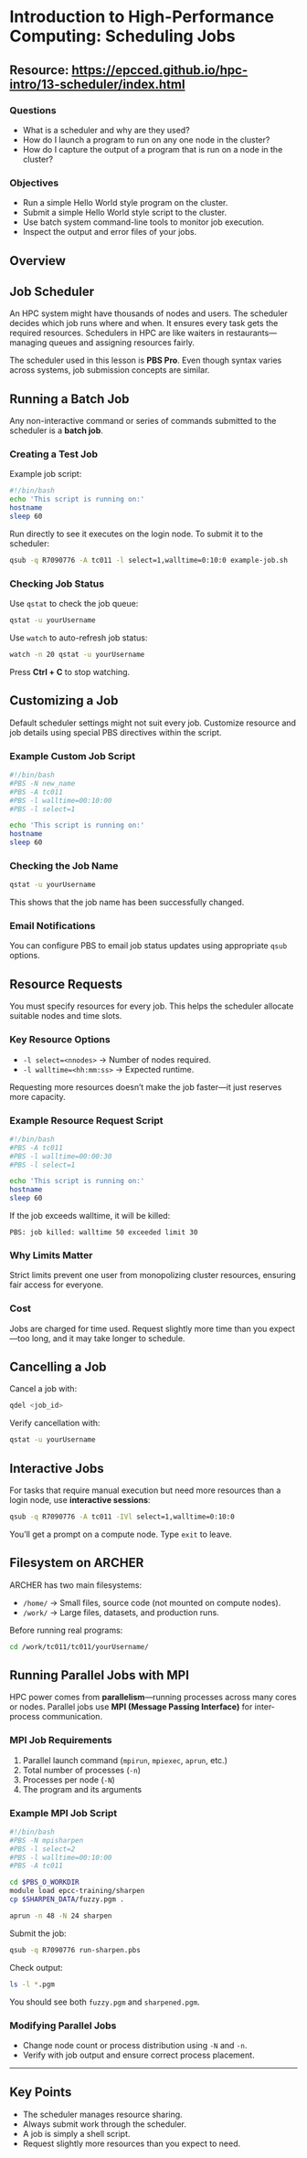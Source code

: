 # Introduction to High-Performance Computing: Scheduling Jobs

## Resource: https://epcced.github.io/hpc-intro/13-scheduler/index.html

### Questions

* What is a scheduler and why are they used?
* How do I launch a program to run on any one node in the cluster?
* How do I capture the output of a program that is run on a node in the cluster?

### Objectives

* Run a simple Hello World style program on the cluster.
* Submit a simple Hello World style script to the cluster.
* Use batch system command-line tools to monitor job execution.
* Inspect the output and error files of your jobs.

## Overview

## Job Scheduler

An HPC system might have thousands of nodes and users. The scheduler decides which job runs where and when. It ensures every task gets the required resources.
Schedulers in HPC are like waiters in restaurants—managing queues and assigning resources fairly.

The scheduler used in this lesson is **PBS Pro**. Even though syntax varies across systems, job submission concepts are similar.

## Running a Batch Job

Any non-interactive command or series of commands submitted to the scheduler is a **batch job**.

### Creating a Test Job

Example job script:

```bash
#!/bin/bash
echo 'This script is running on:'
hostname
sleep 60
```

Run directly to see it executes on the login node. To submit it to the scheduler:

```bash
qsub -q R7090776 -A tc011 -l select=1,walltime=0:10:0 example-job.sh
```

### Checking Job Status

Use `qstat` to check the job queue:

```bash
qstat -u yourUsername
```

Use `watch` to auto-refresh job status:

```bash
watch -n 20 qstat -u yourUsername
```

Press **Ctrl + C** to stop watching.

## Customizing a Job

Default scheduler settings might not suit every job. Customize resource and job details using special PBS directives within the script.

### Example Custom Job Script

```bash
#!/bin/bash
#PBS -N new_name
#PBS -A tc011
#PBS -l walltime=00:10:00
#PBS -l select=1

echo 'This script is running on:'
hostname
sleep 60
```

### Checking the Job Name

```bash
qstat -u yourUsername
```

This shows that the job name has been successfully changed.

### Email Notifications

You can configure PBS to email job status updates using appropriate `qsub` options.

## Resource Requests

You must specify resources for every job. This helps the scheduler allocate suitable nodes and time slots.

### Key Resource Options

* `-l select=<nnodes>` → Number of nodes required.
* `-l walltime=<hh:mm:ss>` → Expected runtime.

Requesting more resources doesn’t make the job faster—it just reserves more capacity.

### Example Resource Request Script

```bash
#!/bin/bash
#PBS -A tc011
#PBS -l walltime=00:00:30
#PBS -l select=1

echo 'This script is running on:'
hostname
sleep 60
```

If the job exceeds walltime, it will be killed:

```
PBS: job killed: walltime 50 exceeded limit 30
```

### Why Limits Matter

Strict limits prevent one user from monopolizing cluster resources, ensuring fair access for everyone.

### Cost

Jobs are charged for time used. Request slightly more time than you expect—too long, and it may take longer to schedule.

## Cancelling a Job

Cancel a job with:

```bash
qdel <job_id>
```

Verify cancellation with:

```bash
qstat -u yourUsername
```

## Interactive Jobs

For tasks that require manual execution but need more resources than a login node, use **interactive sessions**:

```bash
qsub -q R7090776 -A tc011 -IVl select=1,walltime=0:10:0
```

You’ll get a prompt on a compute node. Type `exit` to leave.

## Filesystem on ARCHER

ARCHER has two main filesystems:

* `/home/` → Small files, source code (not mounted on compute nodes).
* `/work/` → Large files, datasets, and production runs.

Before running real programs:

```bash
cd /work/tc011/tc011/yourUsername/
```

## Running Parallel Jobs with MPI

HPC power comes from **parallelism**—running processes across many cores or nodes.
Parallel jobs use **MPI (Message Passing Interface)** for inter-process communication.

### MPI Job Requirements

1. Parallel launch command (`mpirun`, `mpiexec`, `aprun`, etc.)
2. Total number of processes (`-n`)
3. Processes per node (`-N`)
4. The program and its arguments

### Example MPI Job Script

```bash
#!/bin/bash
#PBS -N mpisharpen
#PBS -l select=2
#PBS -l walltime=00:10:00
#PBS -A tc011

cd $PBS_O_WORKDIR
module load epcc-training/sharpen
cp $SHARPEN_DATA/fuzzy.pgm .

aprun -n 48 -N 24 sharpen
```

Submit the job:

```bash
qsub -q R7090776 run-sharpen.pbs
```

Check output:

```bash
ls -l *.pgm
```

You should see both `fuzzy.pgm` and `sharpened.pgm`.

### Modifying Parallel Jobs

* Change node count or process distribution using `-N` and `-n`.
* Verify with job output and ensure correct process placement.
---
## Key Points

* The scheduler manages resource sharing.
* Always submit work through the scheduler.
* A job is simply a shell script.
* Request slightly more resources than you expect to need.
